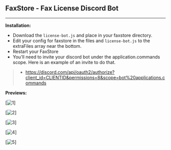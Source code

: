 ## FaxStore - Fax License Discord Bot

---

**Installation:**
- Download the `license-bot.js` and place in your faxstore directory.
- Edit your config for faxstore in the files and `license-bot.js` to the extraFiles array near the bottom.
- Restart your FaxStore
- You'll need to invite your discord bot under the application.commands scope. Here is an example of an invite to do that.
> - https://discord.com/api/oauth2/authorize?client_id=CLIENTID&permissions=8&scope=bot%20applications.commands

**Previews:**

[![1](https://pluto.vodka/playdough/Y44Mll.png)]

[![2](https://pluto.vodka/playdough/C4kPlq.png)]

[![3](https://pluto.vodka/playdough/38V01M.png)]

[![4](https://pluto.vodka/playdough/QMNbdF.png)]

[![5](https://pluto.vodka/playdough/_sNpn9.png)]